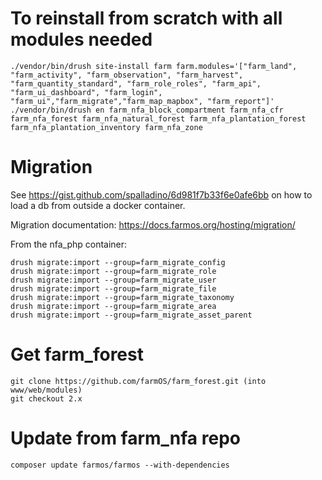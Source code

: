 # To reinstall from scratch with all modules needed

```
./vendor/bin/drush site-install farm farm.modules='["farm_land", "farm_activity", "farm_observation", "farm_harvest", "farm_quantity_standard", "farm_role_roles", "farm_api", "farm_ui_dashboard", "farm_login", "farm_ui","farm_migrate","farm_map_mapbox", "farm_report"]'
./vendor/bin/drush en farm_nfa_block_compartment farm_nfa_cfr farm_nfa_forest farm_nfa_natural_forest farm_nfa_plantation_forest farm_nfa_plantation_inventory farm_nfa_zone
```

# Migration

See https://gist.github.com/spalladino/6d981f7b33f6e0afe6bb on how to load a db from outside a docker container.

Migration documentation: https://docs.farmos.org/hosting/migration/

From the nfa_php container:

```
drush migrate:import --group=farm_migrate_config
drush migrate:import --group=farm_migrate_role
drush migrate:import --group=farm_migrate_user
drush migrate:import --group=farm_migrate_file
drush migrate:import --group=farm_migrate_taxonomy
drush migrate:import --group=farm_migrate_area
drush migrate:import --group=farm_migrate_asset_parent
```

# Get farm_forest

```
git clone https://github.com/farmOS/farm_forest.git (into www/web/modules)
git checkout 2.x
```

# Update from farm_nfa repo
```
composer update farmos/farmos --with-dependencies
```

